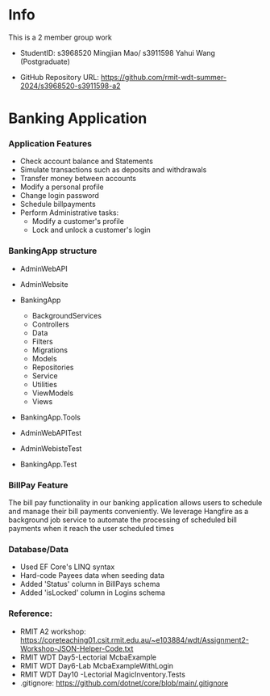 # Info 
This is a 2 member group work
- StudentID: s3968520 Mingjian Mao/ s3911598 Yahui Wang (Postgraduate)

- GitHub Repository URL: https://github.com/rmit-wdt-summer-2024/s3968520-s3911598-a2

# Banking Application
### Application Features
- Check account balance and Statements
- Simulate transactions such as deposits and withdrawals
- Transfer money between accounts
- Modify a personal profile
- Change login password
- Schedule billpayments
- Perform Administrative tasks:
  - Modify a customer's profile
  - Lock and unlock a customer's login
 
    

### BankingApp structure
- AdminWebAPI

- AdminWebsite
  
- BankingApp
  - BackgroundServices
  - Controllers
  - Data
  - Filters
  - Migrations
  - Models
  - Repositories
  - Service
  - Utilities
  - ViewModels
  - Views

- BankingApp.Tools
      
- AdminWebAPITest
- AdminWebisteTest
- BankingApp.Test


### BillPay Feature
The bill pay functionality in our banking application allows users to schedule and manage their bill payments conveniently. We leverage Hangfire as a background job service to automate the processing of scheduled bill payments when it reach the user scheduled times

### Database/Data
- Used EF Core's LINQ syntax
- Hard-code Payees data when seeding data
- Added 'Status' column in BillPays schema
- Added 'isLocked' column in Logins schema


### Reference:
- RMIT A2 workshop: https://coreteaching01.csit.rmit.edu.au/~e103884/wdt/Assignment2-Workshop-JSON-Helper-Code.txt
- RMIT WDT Day5-Lectorial McbaExample
- RMIT WDT Day6-Lab McbaExampleWithLogin
- RMIT WDT Day10 -Lectorial MagicInventory.Tests
- .gitignore: https://github.com/dotnet/core/blob/main/.gitignore
